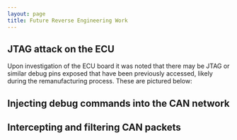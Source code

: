 ```yaml
---
layout: page
title: Future Reverse Engineering Work
---
```


## JTAG attack on the ECU

Upon investigation of the ECU board it was noted that there may be
JTAG or similar debug pins exposed that have been previously accessed,
likely during the remanufacturing process.  These are pictured below:


## Injecting debug commands into the CAN network


## Intercepting and filtering CAN packets

